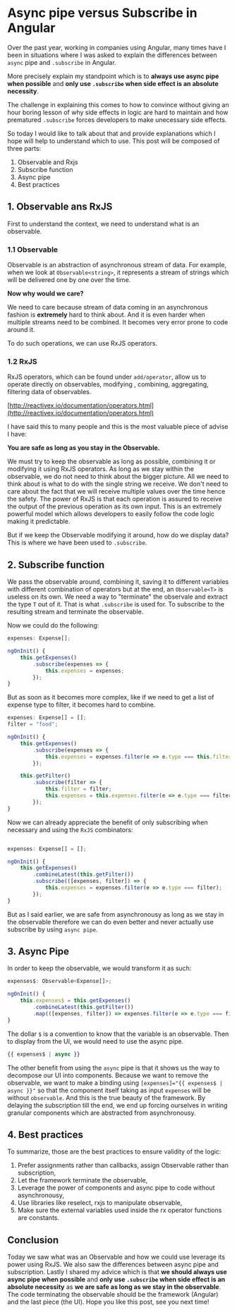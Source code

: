 # Async pipe versus Subscribe in Angular

Over the past year, working in companies using Angular, many times have I been in situations where I was asked to explain the differences between `async` pipe and `.subscribe` in Angular.

More precisely explain my standpoint which is to __always use async pipe when possible__ and __only use `.subscribe` when side effect is an absolute necessity__.

The challenge in explaining this comes to how to convince without giving an hour boring lesson of why side effects in logic are hard to maintain and how prematured `.subscribe` forces developers to make unecessary side effects.

So today I would like to talk about that and provide explanations which I hope will help to understand which to use. This post will be composed of three parts:

1. Observable and Rxjs
2. Subscribe function
3. Async pipe
4. Best practices

## 1. Observable ans RxJS

First to understand the context, we need to understand what is an observable.

### 1.1 Observable

Observable is an abstraction of asynchronous stream of data.
For example, when we look at `Observable<string>`, it represents a stream of strings which will be delivered one by one over the time.

__Now why would we care?__

We need to care because stream of data coming in an asynchronous fashion is __extremely__ hard to think about. And it is even harder when multiple streams need to be combined. It becomes very error prone to code around it.

To do such operations, we can use RxJS operators.

### 1.2 RxJS

RxJS operators, which can be found under `add/operator`, allow us to operate directly on observables, modifying , combining, aggregating, filtering data of observables.

[http://reactivex.io/documentation/operators.html](http://reactivex.io/documentation/operators.html)

I have said this to many people and this is the most valuable piece of advise I have:

__You are safe as long as you stay in the Observable.__

We must try to keep the observable as long as possible, combining it or modifying it using RxJS operators. As long as we stay within the observable, we do not need to think about the bigger picture. 
All we need to think about is what to do with the single string we receive. We don't need to care about the fact that we will receive multiple values over the time hence the safety. The power of RxJS is that each operation is assured to receive the output of the previous operation as its own input. This is an extremely powerful model which allows developers to easily follow the code logic making it predictable.

But if we keep the Observable modifying it around, how do we display data? This is where we have been used to `.subscribe`.

## 2. Subscribe function

We pass the observable around, combining it, saving it to different variables with different combination of operators but at the end, an `Observable<T>` is useless on its own. We need a way to "terminate" the observale and extract the type `T` out of it. That is what `.subscribe` is used for. To subscribe to the resulting stream and terminate the observable.

Now we could do the following:

```ts
expenses: Expense[];

ngOnInit() {
    this.getExpenses()
        .subscribe(expenses => {
            this.expenses = expenses;
        });
}
```

But as soon as it becomes more complex, like if we need to get a list of expense type to filter, it becomes hard to combine.

```ts
expenses: Expense[] = [];
filter = "food";

ngOnInit() {
    this.getExpenses()
        .subscribe(expenses => {
            this.expenses = expenses.filter(e => e.type === this.filter);
        });

    this.getFilter()
        .subscribe(filter => {
            this.filter = filter;
            this.expenses = this.expenses.filter(e => e.type === filter);
        });
}
```

Now we can already appreciate the benefit of only subscribing when necessary and using the `RxJS` combinators:

```ts

expenses: Expense[] = [];

ngOnInit() {
    this.getExpenses()
        .combineLatest(this.getFilter())
        .subscribe(([expenses, filter]) => {
            this.expenses = expenses.filter(e => e.type === filter);
        });
}
```

But as I said earlier, we are safe from asynchronousy as long as we stay in the observable therefore we can do even better and never actually use subscribe by using `async pipe`.

## 3. Async Pipe

In order to keep the observable, we would transform it as such:

```ts
expenses$: Observable<Expense[]>;

ngOnInit() {
    this.expenses$ = this.getExpenses()
        .combineLatest(this.getFilter())
        .map(([expenses, filter]) => expenses.filter(e => e.type === filter));
}
```

The dollar `$` is a convention to know that the variable is an observable. Then to display from the UI, we would need to use the async pipe.

```ts
{{ expenses$ | async }}
```

The other benefit from using the `async` pipe is that it shows us the way to decompose our UI into components. Because we want to remove the observable, we want to make a binding using `[expenses]="{{ expenses$ | async }}"` so that the component itself taking as input `expenses` will be without `observable`. And this is the true beauty of the framework. By delaying the subscription till the end, we end up forcing ourselves in writing granular components which are abstracted from asynchronousy.

## 4. Best practices

To summarize, those are the best practices to ensure validity of the logic:

1. Prefer assignments rather than callbacks, assign Observable rather than subscription,
2. Let the framework terminate the observable,
3. Leverage the power of components and async pipe to code without asynchronousy,
4. Use libraries like reselect, rxjs to manipulate observable,
5. Make sure the external variables used inside the rx operator functions are constants.

## Conclusion

Today we saw what was an Observable and how we could use leverage its power using RxJS. We also saw the differences between async pipe and subscription. Lastly I shared my advice which is that __we should always use async pipe when possible__ and __only use `.subscribe` when side effect is an absolute necessity__ as __we are safe as long as we stay in the observable__. The code terminating the observable should be the framework (Angular) and the last piece (the UI). Hope you like this post, see you next time!
